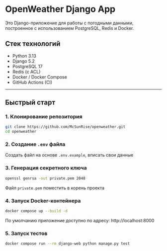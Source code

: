 # OpenWeather Django App

Это Django-приложение для работы с погодными данными, построенное с использованием PostgreSQL, Redis и Docker.

## Стек технологий

- Python 3.13
- Django 5.2
- PostgreSQL 17
- Redis (с ACL)
- Docker / Docker Compose
- GitHub Actions (CI)

---

## Быстрый старт

### 1. Клонирование репозитория

```bash
git clone https://github.com/McSunRise/openweather.git
cd openweather
```
### 2. Создание `.env` файла
Создать файл на основе `.env.example`, вписать свои данные

### 3. Генерация секретного ключа

```bash
openssl genrsa -out private.pem 2048
```
Файл `private.pem` поместить в корень проекта

### 4. Запуск Docker-контейнера

```bash
docker compose up --build -d
```
По умолчанию приложение доступно по адресу: http://localhost:8000

### 5. Запуск тестов

```bash
docker compose run --rm django-web python manage.py test
```
